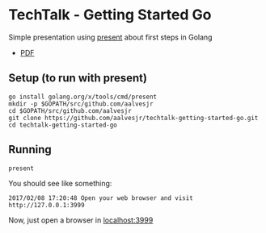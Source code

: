 # TechTalk - Getting Started Go

Simple presentation using [present](https://godoc.org/golang.org/x/tools/present) about first steps in Golang

  - [PDF](pdf/The_error_is_coming.pdf)

## Setup (to run with present)

```
go install golang.org/x/tools/cmd/present
mkdir -p $GOPATH/src/github.com/aalvesjr
cd $GOPATH/src/github.com/aalvesjr
git clone https://github.com/aalvesjr/techtalk-getting-started-go.git
cd techtalk-getting-started-go
```

## Running

```
present
```

You should see like something:

```
2017/02/08 17:20:48 Open your web browser and visit http://127.0.0.1:3999
```

Now, just open a browser in [localhost:3999](http://localhost:3999/getting_started_go.slide#1)
